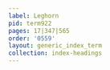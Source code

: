 ```yaml
---
label: Leghorn
pid: term922
pages: 17|347|565
order: '0559'
layout: generic_index_term
collection: index-headings
---
```

